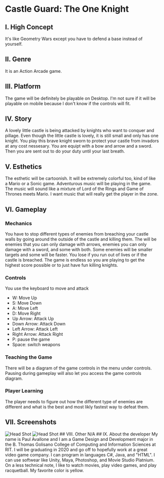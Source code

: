 # Castle Guard: The One Knight
## I. High Concept
It's like Geometry Wars except you have to defend a base instead of yourself.
## II. Genre
It is an Action Arcade game.
## III. Platform</h1>
The game will be definitely be playable on Desktop. I'm not sure if 
it will be playable on mobile because I don't know if the controls will fit.
## IV. Story
A lovely little castle is being attacked by knights who want to conquer
and pillage. Even though the little castle is lovely, it is still small 
and only has one knight. You play this brave knight sworn to protect your 
castle from invadors at any cost nessesary. You are equipt with a bow and 
arrow and a sword. Then you are sent out to do your duty until your last breath.
## V. Esthetics
The esthetic will be cartoonish. It will be extremely colorful too, kind of like a Mario or a Sonic game.
Adventurous music will be playing in the game. The music will sound like a mixture of Lord 
of the Rings and Game of Thrones meets Mario. I want music that will really get the 
player in the zone.
## VI. Gameplay
### Mechanics
You have to stop different types of enemies from breaching your castle walls
by going around the outside of the castle and killing them. The will be enemies 
that you can only damage with arrows, enemies you can only damage with a sword, 
and some with both. Some enemies will be smaller targets and some will be faster.
 You lose if you run out of lives or if the castle is breached. The game is endless
so you are playing to get the highest score possible or to just have fun killing knights.
### Controls
You use the keyboard to move and attack
- W: Move Up
- S: Move Down
- A: Move Left</li>
- D: Move Right</li>
- Up Arrow: Attack Up
- Down Arrow: Attack Down
- Left Arrow: Attack Left
- Right Arrow: Attack Right
- P: pause the game
- Space: switch weapons
### Teaching the Game
There will be a diagram of the game controls in the menu under 
controls. Pausing during gameplay will also let you access the 
game controls diagram.
### Player Learning
The player needs to figure out how the different type of enemies are different 
and what is the best and most likly fastest way to defeat them.

## VII. Screenshots
<img src= "pic1.jpg" alt="Head Shot" title="pic1">
<img src= "pic2.jpg" alt="Head Shot" title="pic2">
## VIII. Other
N/A
## IX. About the developer
My name is Paul Avallone and I am a Game Design and Development 
major in the B. Thomas Golisano College of Computing and Information 
Sciences at RIT. I will be graduating in 2020 and go off to hopefully 
work at a great video game company. I can program in languages C#, 
Java, and "HTML". I can use softwear like Unity, Maya, Photoshop, and 
Movie Studio Platnium. On a less technical note, I like to watch movies,
play video games, and play racquetball. My favorite color is yellow.
